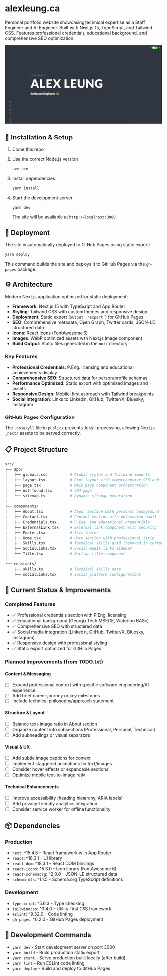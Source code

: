 # alexleung.ca

Personal portfolio website showcasing technical expertise as a Staff Engineer and AI Engineer. Built with Next.js 15, TypeScript, and Tailwind CSS. Features professional credentials, educational background, and comprehensive SEO optimization.

![Homepage screenshot](./public/assets/screenshot.png)

## :construction: Installation & Setup

1. Clone this repo

1. Use the correct Node.js version

   ```bash
   nvm use
   ```

1. Install dependencies

   ```bash
   yarn install
   ```

1. Start the development server

   ```bash
   yarn dev
   ```

   The site will be available at `http://localhost:3000`

## :ship: Deployment

The site is automatically deployed to GitHub Pages using static export:

```bash
yarn deploy
```

This command builds the site and deploys it to GitHub Pages via the `gh-pages` package.

## :gear: Architecture

Modern Next.js application optimized for static deployment:

- **Framework**: Next.js 15 with TypeScript and App Router
- **Styling**: Tailwind CSS with custom themes and responsive design
- **Deployment**: Static export (`output: 'export'`) for GitHub Pages
- **SEO**: Comprehensive metadata, Open Graph, Twitter cards, JSON-LD structured data
- **Icons**: React Icons (FontAwesome 6)
- **Images**: WebP optimized assets with Next.js Image component
- **Build Output**: Static files generated in the `out/` directory

### Key Features

- **Professional Credentials**: P.Eng. licensing and educational achievements display
- **Comprehensive SEO**: Structured data for person/profile schemas
- **Performance Optimized**: Static export with optimized images and assets
- **Responsive Design**: Mobile-first approach with Tailwind breakpoints
- **Social Integration**: Links to LinkedIn, GitHub, Twitter/X, Bluesky, Instagram

### GitHub Pages Configuration

The `.nojekyll` file in `public/` prevents Jekyll processing, allowing Next.js `_next/` assets to be served correctly.

## :clipboard: Project Structure

```bash
src/
├── app/
│   ├── globals.css          # Global styles and Tailwind imports
│   ├── layout.tsx           # Root layout with comprehensive SEO and JSON-LD
│   ├── page.tsx             # Main page component orchestration
│   ├── not-found.tsx        # 404 page
│   └── sitemap.ts           # Dynamic sitemap generation
│
├── components/
│   ├── About.tsx            # About section with personal background
│   ├── Contact.tsx          # Contact section with obfuscated email
│   ├── Credentials.tsx      # P.Eng. and educational credentials
│   ├── ExternalLink.tsx     # External link component with security
│   ├── Footer.tsx           # Site footer
│   ├── Home.tsx             # Hero section with professional title
│   ├── Skills.tsx           # Technical skills grid (removed in current version)
│   ├── SocialLinks.tsx      # Social media links sidebar
│   └── Title.tsx            # Section title component
│
└── constants/
    ├── skills.ts            # Technical skills data
    └── socialLinks.tsx      # Social platform configurations
```

## :memo: Current Status & Improvements

### Completed Features

- ✅ Professional credentials section with P.Eng. licensing
- ✅ Educational background (Georgia Tech MSECE, Waterloo BASc)
- ✅ Comprehensive SEO with structured data
- ✅ Social media integration (LinkedIn, GitHub, Twitter/X, Bluesky, Instagram)
- ✅ Responsive design with professional styling
- ✅ Static export optimized for GitHub Pages

### Planned Improvements (from TODO.txt)

#### Content & Messaging

- [ ] Expand professional context with specific software engineering/AI experience
- [ ] Add brief career journey or key milestones
- [ ] Include technical philosophy/approach statement

#### Structure & Layout

- [ ] Balance text-image ratio in About section
- [ ] Organize content into subsections (Professional, Personal, Technical)
- [ ] Add subheadings or visual separators

#### Visual & UX

- [ ] Add subtle image captions for context
- [ ] Implement staggered animations for text/images
- [ ] Consider hover effects or expandable sections
- [ ] Optimize mobile text-to-image ratio

#### Technical Enhancements

- [ ] Improve accessibility (heading hierarchy, ARIA labels)
- [ ] Add privacy-friendly analytics integration
- [ ] Consider service worker for offline functionality

## :package: Dependencies

### Production

- `next`: ^15.4.5 - React framework with App Router
- `react`: ^18.3.1 - UI library
- `react-dom`: ^18.3.1 - React DOM bindings
- `react-icons`: ^5.3.0 - Icon library (FontAwesome 6)
- `react-schemaorg`: ^2.0.0 - JSON-LD structured data
- `schema-dts`: ^1.1.5 - Schema.org TypeScript definitions

### Development

- `typescript`: ^5.6.3 - Type checking
- `tailwindcss`: ^3.4.0 - Utility-first CSS framework
- `eslint`: ^9.32.0 - Code linting
- `gh-pages`: ^6.2.0 - GitHub Pages deployment

## :hammer: Development Commands

- `yarn dev` - Start development server on port 3000
- `yarn build` - Build production static export
- `yarn start` - Serve production build locally (after build)
- `yarn lint` - Run ESLint code linting
- `yarn deploy` - Build and deploy to GitHub Pages
